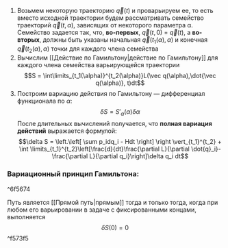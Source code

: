 1. Возьмем некоторую траекторию $\vec q (t)$ и проварьируем ее, то есть вместо исходной траектории будем рассматривать семейство траекторий $\vec q (t, α)$, зависящих от некоторого параметра α. Семейство задается так, что, **во-первых**, $\vec q (t, 0)$ = $\vec q (t)$, а **во-вторых**, должны быть указаны начальная $\vec q (t_1 (α), α)$ и конечная $\vec q (t_2 (α), α)$ точки для каждого члена семейства
2. Вычислим [[Действие по Гамильтону|действие по Гамильтону]] для каждого члена семейства варьирующейся траектории
$$S = \int\limits_{t_1(\alpha)}^{t_2(\alpha)}L(\vec q(\alpha),\dot{\vec q(\alpha)}, t)dt$$
3. Построим вариацию действия по Гамильтону — дифференциал функционала по $\alpha$:
	$$\delta S = S'_\alpha(\alpha)\delta \alpha$$
После длительных вычислений получается, что **полная вариация действий** выражается формулой:$$\delta S = 
\left.\left[ \sum p_idq_i - Hdt \right] \right \vert_{t_1}^{t_2} + \int \limits_{t_1}^{t_2}\left[\frac{d}{dt}\frac{\partial L}{\partial \dot{q}_i}-\frac{\partial L}{\partial q_i}\right]\delta q_i dt$$
### Вариационный принцип Гамильтона: 

^6f5674

Путь является [[Прямой путь|прямым]] тогда и только тогда, когда при любом его варьировании в задаче с фиксированными концами, выполняется$$δS(0) = 0$$ ^f573f5